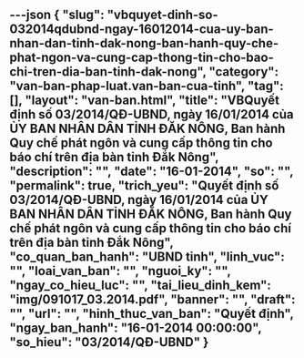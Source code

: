 ---json
{
    "slug": "vbquyet-dinh-so-032014qdubnd-ngay-16012014-cua-uy-ban-nhan-dan-tinh-dak-nong-ban-hanh-quy-che-phat-ngon-va-cung-cap-thong-tin-cho-bao-chi-tren-dia-ban-tinh-dak-nong",
    "category": "van-ban-phap-luat.van-ban-cua-tinh",
    "tag": [],
    "layout": "van-ban.html",
    "title": "VBQuyết định số 03/2014/QĐ-UBND, ngày 16/01/2014 của ỦY BAN NHÂN DÂN TỈNH ĐĂK NÔNG, Ban hành Quy chế phát ngôn và cung cấp thông tin cho báo chí trên địa bàn tỉnh Đắk Nông",
    "description": "",
    "date": "16-01-2014",
    "so": "",
    "permalink": true,
    "trich_yeu": "Quyết định số 03/2014/QĐ-UBND, ngày 16/01/2014 của ỦY BAN NHÂN DÂN TỈNH ĐĂK NÔNG, Ban hành Quy chế phát ngôn và cung cấp thông tin cho báo chí trên địa bàn tỉnh Đắk Nông",
    "co_quan_ban_hanh": "UBND tỉnh",
    "linh_vuc": "",
    "loai_van_ban": "",
    "nguoi_ky": "",
    "ngay_co_hieu_luc": "",
    "tai_lieu_dinh_kem": "img/091017_03.2014.pdf",
    "banner": "",
    "draft": "",
    "url": "",
    "hinh_thuc_van_ban": "Quyết định",
    "ngay_ban_hanh": "16-01-2014 00:00:00",
    "so_hieu": "03/2014/QĐ-UBND"
}
---
